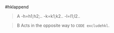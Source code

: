 #hklappend

>A -h=h1;h2;.. -k=k1;k2.. -l=l1;l2..

>B Acts in the opposite way to `CODE excludehkl`.
